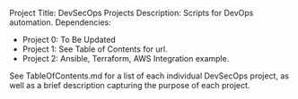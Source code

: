 Project Title: DevSecOps Projects
Description: Scripts for DevOps automation.
Dependencies: 
- Project 0: To Be Updated
- Project 1: See Table of Contents for url.
- Project 2: Ansible, Terraform, AWS Integration example.

See TableOfContents.md for a list of each individual DevSecOps project, as well as a brief description capturing the purpose of each project.
